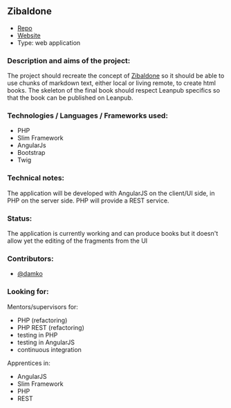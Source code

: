 ## Zibaldone
* [Repo](http://github/damko/zibaldone)
* [Website]()
* Type: web application


### Description and aims of the project:
The project should recreate the concept of [Zibaldone](http://en.wikipedia.org/wiki/Commonplace_book#Zibaldone) so it should be able to use chunks of markdown text, either local or living remote, to create html books.
The skeleton of the final book should respect Leanpub specifics so that the book can be published on Leanpub.

### Technologies / Languages / Frameworks used:

* PHP
* Slim Framework
* AngularJs
* Bootstrap
* Twig

### Technical notes:

The application will be developed with AngularJS on the client/UI side, in PHP on the server side. PHP will provide a REST service.

### Status:

The application is currently working and can produce books but it doesn't allow yet the editing of the fragments from the UI

### Contributors:
* [@damko](http://twitter.com/damko)

### Looking for:
Mentors/supervisors for:
* PHP (refactoring)
* PHP REST (refactoring)
* testing in PHP
* testing in AngularJS
* continuous integration

Apprentices in:
* AngularJS
* Slim Framework
* PHP
* REST
